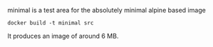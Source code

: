 
minimal is a test area for the absolutely minimal alpine based image

```
docker build -t minimal src
```

It produces an image of around 6 MB.